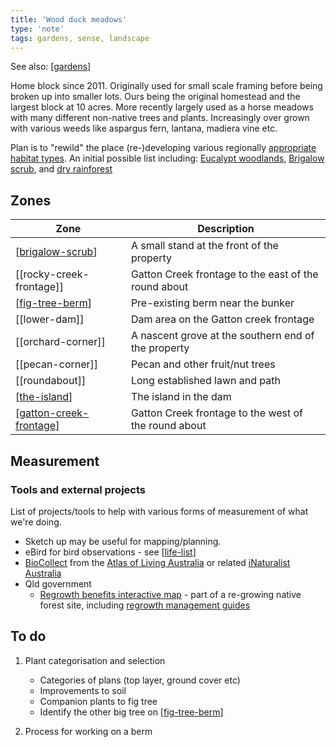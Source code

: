 ```yaml
---
title: 'Wood duck meadows'
type: 'note'
tags: gardens, sense, landscape
---
```


See also: [[gardens]]

Home block since 2011. Originally used for small scale framing before being broken up into smaller lots. Ours being the original homestead and the largest block at 10 acres. More recently largely used as a horse meadows with many different non-native trees and plants. Increasingly over grown with various weeds like aspargus fern, lantana,  madiera vine etc.

Plan is to "rewild" the place (re-)developing various regionally [appropriate habitat types](https://www.qld.gov.au/environment/plants-animals/habitats/habitat). An initial possible list including: [Eucalypt woodlands](https://www.qld.gov.au/environment/plants-animals/habitats/habitat/eucalypt-woodlands), [Brigalow scrub](https://www.qld.gov.au/environment/plants-animals/habitats/habitat/brigalow), and [dry rainforest](https://www.qld.gov.au/environment/plants-animals/habitats/habitat/dry-rainforest)

## Zones

| Zone | Description |
| --- | --- |
| [[brigalow-scrub]] | A small stand at the front of the property |
| [[rocky-creek-frontage]] | Gatton Creek frontage to the east of the round about |
| [[fig-tree-berm]] | Pre-existing berm near the bunker |
| [[lower-dam]] | Dam area on the Gatton creek frontage |
| [[orchard-corner]] | A nascent grove at the southern end of the property | 
| [[pecan-corner]] | Pecan and other fruit/nut trees |
| [[roundabout]] | Long established lawn and path |
| [[the-island]] | The island in the dam |
| [[gatton-creek-frontage]] | Gatton Creek frontage to the west of the round about |

## Measurement

### Tools and external projects

List of projects/tools to help with various forms of measurement of what we're doing.

- Sketch up may be useful for mapping/planning.
- eBird for bird observations - see [[life-list]]
- [BioCollect](https://www.ala.org.au/biocollect/) from the [Atlas of Living Australia](https://www.ala.org.au/) or related [iNaturalist Australia](https://inaturalist.ala.org.au/)
- Qld government
    - [Regrowth benefits interactive map](https://www.qld.gov.au/environment/plants-animals/habitats/regrowth/regrowth-mapping) - part of a re-growing native forest site, including [regrowth management guides](https://www.qld.gov.au/environment/plants-animals/habitats/regrowth/regrowth-guides)

## To do

1. Plant categorisation and selection

    - Categories of plans (top layer, ground cover etc)
    - Improvements to soil
    - Companion plants to fig tree
    - Identify the other big tree on [[fig-tree-berm]]

2. Process for working on a berm


[//begin]: # "Autogenerated link references for markdown compatibility"
[gardens]: gardens "Gardens"
[brigalow-scrub]: brigalow-scrub "Brigalow scrub"
[fig-tree-berm]: fig-tree-berm "Fig tree berm"
[the-island]: the-island "The Island"
[gatton-creek-frontage]: gatton-creek-frontage "Gatton reek frontage"
[life-list]: ../birdwatching/life-list "Life list"
[//end]: # "Autogenerated link references"